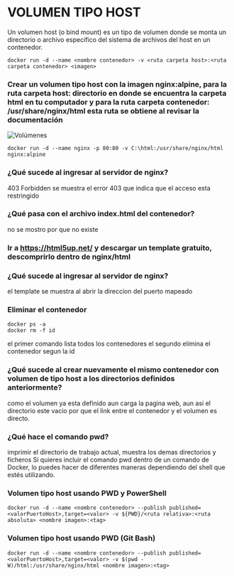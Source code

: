 # VOLUMEN TIPO HOST
Un volumen host (o bind mount) es un tipo de volumen donde se monta un directorio o archivo específico del sistema de archivos del host en un contenedor.

```
docker run -d --name <nombre contenedor> -v <ruta carpeta host>:<ruta carpeta contenedor> <imagen> 
```

### Crear un volumen tipo host con la imagen nginx:alpine, para la ruta carpeta host: directorio en donde se encuentra la carpeta html en tu computador y para la ruta carpeta contenedor: /usr/share/nginx/html esta ruta se obtiene al revisar la documentación
![Volúmenes](img/directorio.PNG)
```
docker run -d --name nginx -p 80:80 -v C:\html:/usr/share/nginx/html nginx:alpine 
```

### ¿Qué sucede al ingresar al servidor de nginx?
403 Forbidden
se muestra el error 403 que indica que el acceso esta restringido

### ¿Qué pasa con el archivo index.html del contenedor?
no se mostro por que no existe

### Ir a https://html5up.net/ y descargar un template gratuito, descomprirlo dentro de nginx/html
### ¿Qué sucede al ingresar al servidor de nginx?
el template se muestra al abrir la direccion del puerto mapeado

### Eliminar el contenedor
```
docker ps -a
docker rm -f id
```
el primer comando lista todos los contenedores 
el segundo elimina el contenedor segun la id

### ¿Qué sucede al crear nuevamente el mismo contenedor con volumen de tipo host a los directorios definidos anteriormente?
como el volumen ya esta definido aun carga la pagina web, aun asi el directorio este vacio
por que el link entre el contenedor y el volumen es directo.

### ¿Qué hace el comando pwd?
imprimir el directorio de trabajo actual, muestra los demas directorios y ficheros
Si quieres incluir el comando pwd dentro de un comando de Docker, lo puedes hacer de diferentes maneras dependiendo del shell que estés utilizando.


### Volumen tipo host usando PWD y PowerShell
```
docker run -d --name <nombre contenedor> --publish published=<valorPuertoHost>,target=<valor> -v ${PWD}/<ruta relativa>:<ruta absoluta> <nombre imagen>:<tag> 
```

### Volumen tipo host usando PWD (Git Bash)

```
docker run -d --name <nombre contenedor> --publish published=<valorPuertoHost>,target=<valor> -v $(pwd -W)/html:/usr/share/nginx/html <nombre imagen>:<tag> 
